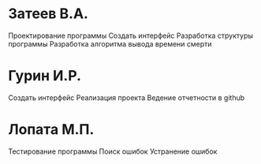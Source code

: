# Затеев В.А.
Проектирование программы
Создать интерфейс
Разработка структуры программы
Разработка алгоритма вывода времени смерти


# Гурин И.Р.
Создать интерфейс
Реализация проекта
Ведение отчетности в github


# Лопата М.П.
Тестирование программы
Поиск ошибок
Устранение ошибок
